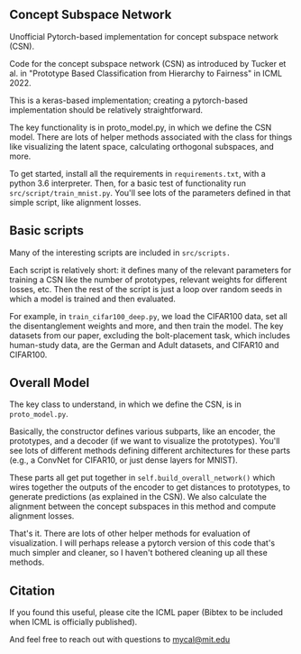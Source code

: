## Concept Subspace Network

Unofficial Pytorch-based implementation for concept subspace network (CSN). 

Code for the concept subspace network (CSN) as introduced by Tucker et al. in "Prototype Based Classification from Hierarchy to Fairness" in ICML 2022.

This is a keras-based implementation; creating a pytorch-based implementation should be relatively straightforward.

The key functionality is in proto_model.py, in which we define the CSN model.
There are lots of helper methods associated with the class for things like visualizing the latent space, calculating orthogonal subspaces, and more.

To get started, install all the requirements in ``requirements.txt``, with a python 3.6 interpreter.
Then, for a basic test of functionality run ``src/script/train_mnist.py``. You'll see lots of the parameters defined in that simple script, like alignment losses.

## Basic scripts

Many of the interesting scripts are included in ``src/scripts.``

Each script is relatively short: it defines many of the relevant parameters for training a CSN like the number of prototypes, relevant weights for different losses, etc.
Then the rest of the script is just a loop over random seeds in which a model is trained and then evaluated.

For example, in ``train_cifar100_deep.py``, we load the CIFAR100 data, set all the disentanglement weights and more, and then train the model.
The key datasets from our paper, excluding the bolt-placement task, which includes human-study data, are the German and Adult datasets, and CIFAR10 and CIFAR100.

## Overall Model

The key class to understand, in which we define the CSN, is in ``proto_model.py``.

Basically, the constructor defines various subparts, like an encoder, the prototypes, and a decoder (if we want to visualize the prototypes).
You'll see lots of different methods defining different architectures for these parts (e.g., a ConvNet for CIFAR10, or just dense layers for MNIST).

These parts all get put together in ``self.build_overall_network()`` which wires together the outputs of the encoder to get distances to prototypes, to generate predictions (as explained in the CSN).
We also calculate the alignment between the concept subspaces in this method and compute alignment losses.

That's it. There are lots of other helper methods for evaluation of visualization. I will perhaps release a pytorch version of this code that's much simpler and cleaner, so I haven't bothered cleaning up all these methods.

## Citation

If you found this useful, please cite the ICML paper (Bibtex to be included when ICML is officially published).

And feel free to reach out with questions to mycal@mit.edu

